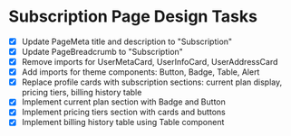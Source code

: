 # Subscription Page Design Tasks

- [x] Update PageMeta title and description to "Subscription"
- [x] Update PageBreadcrumb to "Subscription"
- [x] Remove imports for UserMetaCard, UserInfoCard, UserAddressCard
- [x] Add imports for theme components: Button, Badge, Table, Alert
- [x] Replace profile cards with subscription sections: current plan display, pricing tiers, billing history table
- [x] Implement current plan section with Badge and Button
- [x] Implement pricing tiers section with cards and buttons
- [x] Implement billing history table using Table component
